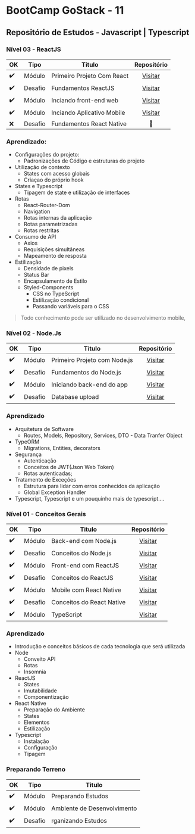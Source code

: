 # BootCamp GoStack - 11

## Repositório de Estudos - Javascript | Typescript

### Nível 03 - ReactJS

| OK                 | Tipo    | Titulo                       | Repositório    |
|--------------------|---------|------------------------------|:--------------:|
| :heavy_check_mark: | Módulo  | Primeiro Projeto Com React   | [Visitar](https://github.com/Vaz-Tiago/GoStack-11/tree/master/Nivel%2003%20-%20React/Aulas/primeiro-projeto-react)
| :heavy_check_mark: | Desafio | Fundamentos ReactJS          | [Visitar](https://github.com/Vaz-Tiago/GoStack11-Fase03-DesafioFundamentosReact/tree/master)
| :heavy_check_mark: | Módulo  | Inciando front-end web       | [Visitar](https://github.com/Vaz-Tiago/FormacaoTypescript/tree/master/GoBarber2.0/web) 
| :heavy_check_mark: | Módulo  | Inciando Aplicativo Mobile   | [Visitar](https://github.com/Vaz-Tiago/FormacaoTypescript/tree/master/GoBarber2.0/mobile)
| :x:                | Desafio | Fundamentos React Native     | :construction: 

### Aprendizado: 
- Configurações do projeto:
  - Padronizações de Código e estruturas do projeto
- Utilização de contexto
  - States com acesso globais
  - Criaçao do próprio hook
- States e Typescript
  - Tipagem de state e utilização de interfaces
- Rotas
  - React-Router-Dom
  - Navigation
  - Rotas internas da aplicação
  - Rotas parametrizadas
  - Rotas restritas
- Consumo de API
  - Axios
  - Requisições simultâneas
  - Mapeamento de resposta
- Estilização
  - Densidade de pixels
  - Status Bar
  - Encapsulamento de Estilo
  - Styled-Components
    - CSS no TypeScript
    - Estilização condicional
    - Passando variáveis para o CSS

> Todo conhecimento pode ser utilizado no desenvolvimento mobile,



### Nível 02 - Node.Js

| OK                 | Tipo    | Titulo                       | Repositório    |
|--------------------|---------|------------------------------|:--------------:|
| :heavy_check_mark: | Módulo  | Primeiro Projeto com Node.js | [Visitar](https://github.com/Vaz-Tiago/GoStack-11/tree/master/Nivel%2002%20-%20Node/Aulas/primeiro-projeto-node)
| :heavy_check_mark: | Desafio | Fundamentos do Node.js       | [Visitar](https://github.com/Vaz-Tiago/GoStack11-Fase02-DesafioFundamentosNode)
| :heavy_check_mark: | Módulo  | Iniciando back-end do app    | [Visitar](https://github.com/Vaz-Tiago/GoStack-11/tree/master/GoBarber2.0/backend) 
| :heavy_check_mark: | Desafio | Database upload              | [Visitar](https://github.com/Vaz-Tiago/GoStack11-Fase02-DesafioDatabaseUpload)

### Aprendizado
- Arquitetura de Software
  - Routes, Models, Repository, Services, DTO - Data Tranfer Object
- TypeORM
  - Migrations, Entities, decorators
- Segurança
  - Autenticação
  - Conceitos de JWT(Json Web Token)
  - Rotas autenticadas;
- Tratamento de Exceções
  - Estrutura para lidar com erros conhecidos da aplicação
  - Global Exception Handler
- Typescript, Typescript e um pouquinho mais de typescript....
  

### Nível 01 - Conceitos Gerais
| OK                 | Tipo    | Titulo                    | Repositório |
|--------------------|---------|---------------------------|:-----------:|
| :heavy_check_mark: | Módulo  | Back-end com Node.js      | [Visitar](https://github.com/Vaz-Tiago/GoStack-11/tree/master/Nivel%2001%20-%20Ambiente%20e%20Conceitos/Aulas/backend)
| :heavy_check_mark: | Desafio | Conceitos do Node.js      | [Visitar](https://github.com/Vaz-Tiago/GoStack11-Fase01-DesafioNode)
| :heavy_check_mark: | Módulo  | Front-end com ReactJS     | [Visitar](https://github.com/Vaz-Tiago/GoStack-11/tree/master/Nivel%2001%20-%20Ambiente%20e%20Conceitos/Aulas/frontend)
| :heavy_check_mark: | Desafio | Conceitos do ReactJS      | [Visitar](https://github.com/Vaz-Tiago/GoStack11-Fase01-DesafioReactJS)
| :heavy_check_mark: | Módulo  | Mobile com React Native   | [Visitar](https://github.com/Vaz-Tiago/GoStack-11/tree/master/Nivel%2001%20-%20Ambiente%20e%20Conceitos/Aulas/mobile)
| :heavy_check_mark: | Desafio | Conceitos do React Native | [Visitar](https://github.com/Vaz-Tiago/GoStack11-Fase01-DesafioReactNative)
| :heavy_check_mark: | Módulo  | TypeScript                | [Visitar](https://github.com/Vaz-Tiago/GoStack-11/tree/master/Nivel%2001%20-%20Ambiente%20e%20Conceitos/Aulas/typescript)

### Aprendizado
- Introdução e conceitos básicos de cada tecnologia que será utilizada
- Node
  - Conveito API
  - Rotas
  - Insomnia
- ReactJS
  - States
  - Imutabilidade
  - Componentização
- React Native
  - Preparação do Ambiente
  - States
  - Elementos
  - Estilização
- Typescript
  - Instalação
  - Configuração
  - Tipagem

### Preparando Terreno

| OK                 | Tipo    | Titulo                       |
|--------------------|---------|------------------------------|
| :heavy_check_mark: | Módulo  | Preparando Estudos           |
| :heavy_check_mark: | Módulo  | Ambiente de Desenvolvimento  |
| :heavy_check_mark: | Desafio | rganizando Estudos           | 